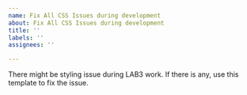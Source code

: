 ```yaml
---
name: Fix All CSS Issues during development
about: Fix All CSS Issues during development
title: ''
labels: ''
assignees: ''

---
```


There might be styling issue during LAB3 work. If there is any, use this template to fix the issue.
